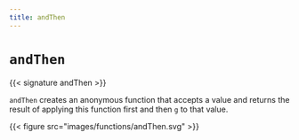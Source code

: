 ```yaml
---
title: andThen
---
```


# `andThen`

{{< signature andThen >}}

`andThen` creates an anonymous function that accepts a value and returns the result of applying this function first and then `g` to that value.

{{< figure src="images/functions/andThen.svg" >}}
